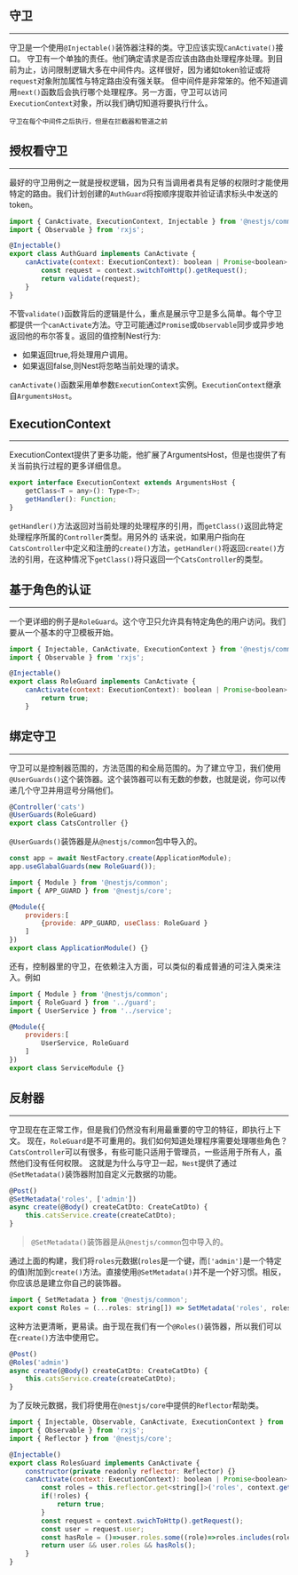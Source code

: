 ## 守卫
***
守卫是一个使用`@Injectable()`装饰器注释的类。守卫应该实现`CanActivate()`接口。
守卫有一个单独的责任。他们确定请求是否应该由路由处理程序处理。到目前为止，访问限制逻辑大多在中间件内。这样很好，因为诸如token验证或将`request`对象附加属性与特定路由没有强关联。
但中间件是非常笨的。他不知道调用`next()`函数后会执行哪个处理程序。另一方面，守卫可以访问`ExecutionContext`对象，所以我们确切知道将要执行什么。

`守卫在每个中间件之后执行，但是在拦截器和管道之前`

## 授权看守卫
***
最好的守卫用例之一就是授权逻辑，因为只有当调用者具有足够的权限时才能使用特定的路由。我们计划创建的`AuthGuard`将按顺序提取并验证请求标头中发送的token。

```javascript
import { CanActivate, ExecutionContext, Injectable } from '@nestjs/common';
import { Observable } from 'rxjs';

@Injectable()
export class AuthGuard implements CanActivate {
	canActivate(context: ExecutionContext): boolean | Promise<boolean> | Observable<boolean> {
		const request = context.switchToHttp().getRequest();
		return validate(request);
	}
}
```
不管`validate()`函数背后的逻辑是什么，重点是展示守卫是多么简单。每个守卫都提供一个`canActivate`方法。守卫可能通过`Promise`或`Observable`同步或异步地返回他的布尔答复。返回的值控制Nest行为:

* 如果返回true,将处理用户调用。
* 如果返回false,则Nest将忽略当前处理的请求。

`canActivate()`函数采用单参数`ExecutionContext`实例。`ExecutionContext`继承自`ArgumentsHost`。

## ExecutionContext
***
ExecutionContext提供了更多功能，他扩展了ArgumentsHost，但是也提供了有关当前执行过程的更多详细信息。

```javascript
export interface ExecutionContext extends ArgumentsHost {
	getClass<T = any>(): Type<T>;
	getHandler(): Function;
}
```
`getHandler()`方法返回对当前处理的处理程序的引用，而`getClass()`返回此特定处理程序所属的`Controller`类型。用另外的
话来说，如果用户指向在`CatsController`中定义和注册的`create()`方法，`getHandler()`将返回`create()`方法的引用，在这种情况下`getClass()`将只返回一个`CatsController`的类型。

## 基于角色的认证
***
一个更详细的例子是`RoleGuard`。这个守卫只允许具有特定角色的用户访问。我们要从一个基本的守卫模板开始。

```javascript
import { Injectable, CanActivate, ExecutionContext } from '@nestjs/common';
import { Observable } from 'rxjs';

@Injectable()
export class RoleGuard implements CanActivate {
	canActivate(context: ExecutionContext): boolean | Promise<boolean> | Observable<boolean> {
		return true;
	}
```

## 绑定守卫
***
守卫可以是控制器范围的，方法范围的和全局范围的。为了建立守卫，我们使用`@UserGuards()`这个装饰器。这个装饰器可以有无数的参数，也就是说，你可以传递几个守卫并用逗号分隔他们。

```javascript
@Controller('cats')
@UserGuards(RoleGuard)
export class CatsController {}
```

`@UserGuards()`装饰器是从`@nestjs/common`包中导入的。

```javascript
const app = await NestFactory.create(ApplicationModule);
app.useGlabalGuards(new RoleGuard());
```

```javascript
import { Module } from '@nestjs/common';
import { APP_GUARD } from '@nestjs/core';

@Module({
	providers:[
		{provide: APP_GUARD, useClass: RoleGuard }
	]
})
export class ApplicationModule() {}
```

还有，控制器里的守卫，在依赖注入方面，可以类似的看成普通的可注入类来注入。例如

```javascript
import { Module } from '@nestjs/common';
import { RoleGuard } from '../guard';
import { UserService } from '../service';

@Module({
	providers:[
		UserService, RoleGuard
	]
})
export class ServiceModule {}
```

## 反射器
***
守卫现在在正常工作，但是我们仍然没有利用最重要的守卫的特征，即执行上下文。
现在，`RoleGuard`是不可重用的。我们如何知道处理程序需要处理哪些角色？`CatsController`可以有很多，有些可能只适用于管理员，一些适用于所有人，虽然他们没有任何权限。
这就是为什么与守卫一起，`Nest`提供了通过`@SetMetadata()`装饰器附加自定义元数据的功能。

```javascript
@Post()
@SetMetadata('roles', ['admin'])
async create(@Body() createCatDto: CreateCatDto) {
	this.catsService.create(createCatDto);
}
```

> `@SetMetadata()`装饰器是从`@nestjs/common`包中导入的。

通过上面的构建，我们将`roles`元数据(`roles`是一个键，而`['admin']`是一个特定的值)附加到`create()`方法。直接使用`@SetMetadata()`并不是一个好习惯。相反，你应该总是建立你自己的装饰器。

```javascript
import { SetMetadata } from '@nestjs/common';
export const Roles = (...roles: string[]) => SetMetadata('roles', roles);
```
这种方法更清晰，更易读。由于现在我们有一个`@Roles()`装饰器，所以我们可以在`create()`方法中使用它。

```javascript
@Post()
@Roles('admin')
async create(@Body() createCatDto: CreateCatDto) {
	this.catsService.create(createCatDto);
}
```
为了反映元数据，我们将使用在`@nestjs/core`中提供的`Reflector`帮助类。

```javascript
import { Injectable, Observable, CanActivate, ExecutionContext } from '@nestjs/common';
import { Observable } from 'rxjs';
import { Reflector } from '@nestjs/core';

@Injectable()
export class RolesGuard implements CanActivate {
	constructor(private readonly reflector: Reflector) {}
	canActivate(context: ExecutionContext): boolean | Promise<boolean> | Observable<boolean> {
		const roles = this.reflector.get<string[]>('roles', context.getHandler());
		if(!roles) {
			return true;
		}
		const request = context.swichToHttp().getRequest();
		const user = request.user;
		const hasRole = ()=>user.roles.some((role)=>roles.includes(role));
		return user && user.roles && hasRols();
	}
}
```
